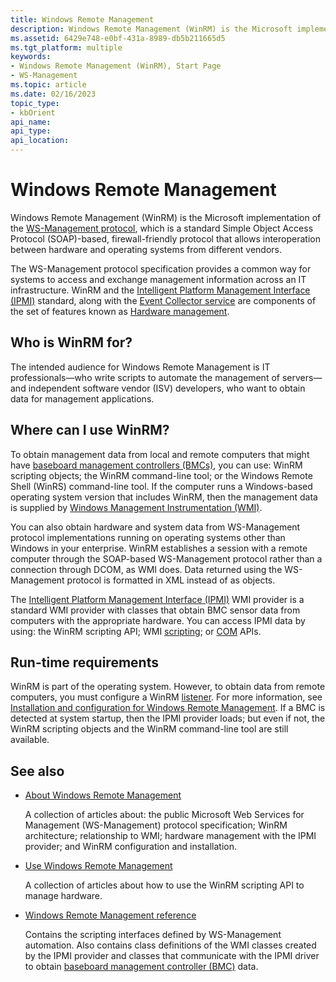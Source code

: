 ```yaml
---
title: Windows Remote Management
description: Windows Remote Management (WinRM) is the Microsoft implementation of the WS-Management Protocol, which is a standard SOAP-based, firewall-friendly protocol that allows interoperation between hardware and operating systems from different vendors.
ms.assetid: 6429e748-e0bf-431a-8989-db5b211665d5
ms.tgt_platform: multiple
keywords:
- Windows Remote Management (WinRM), Start Page
- WS-Management
ms.topic: article
ms.date: 02/16/2023
topic_type: 
- kbOrient
api_name: 
api_type: 
api_location: 
---
```


# Windows Remote Management

Windows Remote Management (WinRM) is the Microsoft implementation of the [WS-Management protocol](ws-management-protocol.md), which is a standard Simple Object Access Protocol (SOAP)-based, firewall-friendly protocol that allows interoperation between hardware and operating systems from different vendors.

The WS-Management protocol specification provides a common way for systems to access and exchange management information across an IT infrastructure. WinRM and the [Intelligent Platform Management Interface (IPMI)](windows-remote-management-glossary.md#i) standard, along with the [Event Collector service](/previous-versions/windows/it-pro/windows-server-2003/cc785056(v=ws.10)#event-collector) are components of the set of features known as [Hardware management](/previous-versions/windows/it-pro/windows-server-2003/cc785056(v=ws.10)).

## Who is WinRM for?

The intended audience for Windows Remote Management is IT professionals&mdash;who write scripts to automate the management of servers&mdash;and independent software vendor (ISV) developers, who want to obtain data for management applications.

## Where can I use WinRM?

To obtain management data from local and remote computers that might have [baseboard management controllers (BMCs)](windows-remote-management-glossary.md), you can use: WinRM scripting objects; the WinRM command-line tool; or the Windows Remote Shell (WinRS) command-line tool. If the computer runs a Windows-based operating system version that includes WinRM, then the management data is supplied by [Windows Management Instrumentation (WMI)](/windows/win32/WmiSdk/wmi-start-page).

You can also obtain hardware and system data from WS-Management protocol implementations running on operating systems other than Windows in your enterprise. WinRM establishes a session with a remote computer through the SOAP-based WS-Management protocol rather than a connection through DCOM, as WMI does. Data returned using the WS-Management protocol is formatted in XML instead of as objects.

The [Intelligent Platform Management Interface (IPMI)](/previous-versions/windows/desktop/ipmiprv/ipmi-provider) WMI provider is a standard WMI provider with classes that obtain BMC sensor data from computers with the appropriate hardware. You can access IPMI data by using: the WinRM scripting API; WMI [scripting](/windows/desktop/WmiSdk/scripting-api-for-wmi); or [COM](/windows/desktop/WmiSdk/com-api-for-wmi) APIs.

## Run-time requirements

WinRM is part of the operating system. However, to obtain data from remote computers, you must configure a WinRM [listener](windows-remote-management-glossary.md#l). For more information, see [Installation and configuration for Windows Remote Management](installation-and-configuration-for-windows-remote-management.md). If a BMC is detected at system startup, then the IPMI provider loads; but even if not, the WinRM scripting objects and the WinRM command-line tool are still available.

## See also

- [About Windows Remote Management](about-windows-remote-management.md)

  A collection of articles about: the public Microsoft Web Services for Management (WS-Management) protocol specification; WinRM architecture; relationship to WMI; hardware management with the IPMI provider; and WinRM configuration and installation.

- [Use Windows Remote Management](using-windows-remote-management.md)

  A collection of articles about how to use the WinRM scripting API to manage hardware.

- [Windows Remote Management reference](windows-remote-management-reference.md)

  Contains the scripting interfaces defined by WS-Management automation. Also contains class definitions of the WMI classes created by the IPMI provider and classes that communicate with the IPMI driver to obtain [baseboard management controller (BMC)](windows-remote-management-glossary.md#b) data.
